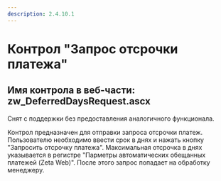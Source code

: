 ```yaml
---
description: 2.4.10.1
---
```


# Контрол "Запрос отсрочки  платежа"

## Имя контрола в веб-части: zw\_DeferredDaysRequest.ascx

Снят с поддержки без предоставления аналогичного функционала.

Контрол предназначен для отправки запроса отсрочки платеж. Пользователю необходимо ввести срок в днях и нажать кнопку "Запросить отсрочку платежа". Максимальная отсрочка в днях указывается в регистре "Парметры автоматических обещанных платежей \(Zeta Web\)". После этого запрос попадает на обработку менеджеру.

